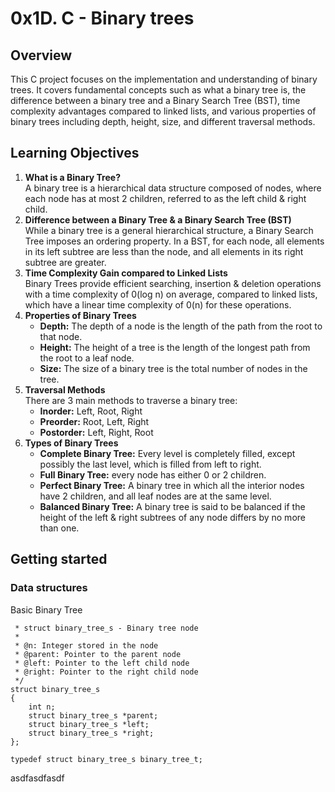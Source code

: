 <h1>0x1D. C - Binary trees</h1>
<h2>Overview</h2>
<p>
	This C project focuses on the implementation and understanding of binary trees. It covers fundamental concepts such as what a binary tree is, the difference between a binary tree and a Binary Search Tree (BST), time complexity advantages compared to linked lists, and various properties of binary trees including depth, height, size, and different traversal methods.
</p>
<h2>Learning Objectives</h2>
<ol>
	<li>
		<strong>What is a Binary Tree?</strong><br>
		A binary tree is a hierarchical data structure composed of nodes, where each node has at most 2 children, referred to as the left child & right child.
	</li>
	<li>
		<strong>Difference between a Binary Tree & a Binary Search Tree (BST)</strong><br>
		While a binary tree is a general hierarchical structure, a Binary Search Tree imposes an ordering property. In a BST, for each node, all elements in its left subtree are less than the node, and all elements in its right subtree are greater.
	</li>
	<li>
		<strong>Time Complexity Gain compared to Linked Lists</strong><br>
		Binary Trees provide efficient searching, insertion & deletion operations with a time complexity of 0(log n) on average, compared to linked lists, which have a linear time complexity of 0(n) for these operations.
	</li>
	<li>
		<strong>Properties of Binary Trees</strong><br>
		<ul>
			<li><strong>Depth:</strong> The depth of a node is the length of the path from the root to that node.</li>
			<li><strong>Height:</strong> The height of a tree is the length of the longest path from the root to a leaf node.</li>
			<li><strong>Size:</strong> The size of a binary tree is the total number of nodes in the tree.</li>
		</ul>
	</li>
	<li>
		<strong>Traversal Methods</strong><br>
		There are 3 main methods to traverse a binary tree:
		<ul>
			<li><strong>Inorder:</strong> Left, Root, Right</li>
			<li><strong>Preorder:</strong> Root, Left, Right</li>
			<li><strong>Postorder:</strong> Left, Right, Root</li>
		</ul>
	</li>
	<li>
		<strong>Types of Binary Trees</strong><br>
		<ul>
			<li><strong>Complete Binary Tree:</strong> Every level is completely filled, except possibly the last level, which is filled from left to right.</li>
			<li><strong>Full Binary Tree:</strong> every node has either 0 or 2 children.</li>
			<li><strong>Perfect Binary Tree:</strong> A binary tree in which all the interior nodes have 2 children, and all leaf nodes are at the same level.</li>
			<li><strong>Balanced Binary Tree:</strong> A binary tree is said to be balanced if the height of the left & right subtrees of any node differs by no more than one.</li>
		</ul>
	</li>
</ol>
<h2>Getting started</h2>
<h3>Data structures</h3>
Basic Binary Tree<br>

```/**
 * struct binary_tree_s - Binary tree node
 *
 * @n: Integer stored in the node
 * @parent: Pointer to the parent node
 * @left: Pointer to the left child node
 * @right: Pointer to the right child node
 */
struct binary_tree_s
{
    int n;
    struct binary_tree_s *parent;
    struct binary_tree_s *left;
    struct binary_tree_s *right;
};

typedef struct binary_tree_s binary_tree_t;
```
asdfasdfasdf
